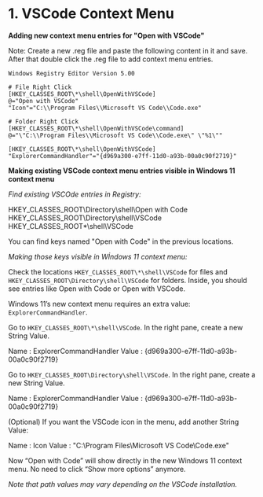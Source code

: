 # 1. VSCode Context Menu

**Adding new context menu entries for "Open with VSCode"**

Note: Create a new .reg file and paste the following content in it and save. After that double click the .reg file to add context menu entries.

```reg
Windows Registry Editor Version 5.00

# File Right Click
[HKEY_CLASSES_ROOT\*\shell\OpenWithVSCode]
@="Open with VSCode"
"Icon"="C:\\Program Files\\Microsoft VS Code\\Code.exe"

# Folder Right Click
[HKEY_CLASSES_ROOT\*\shell\OpenWithVSCode\command]
@="\"C:\\Program Files\\Microsoft VS Code\\Code.exe\" \"%1\""

[HKEY_CLASSES_ROOT\*\shell\OpenWithVSCode]
"ExplorerCommandHandler"="{d969a300-e7ff-11d0-a93b-00a0c90f2719}"
```

**Making existing VSCode context menu entries visible in Windows 11 context menu**

*Find existing VSCOde entries in Registry:*

HKEY_CLASSES_ROOT\Directory\shell\Open with Code
HKEY_CLASSES_ROOT\Directory\shell\VSCode
HKEY_CLASSES_ROOT\*\shell\VSCode

You can find keys named "Open with Code" in the previous locations.

*Making those keys visible in Wİndows 11 context menu:*

Check the locations `HKEY_CLASSES_ROOT\*\shell\VSCode` for files and `HKEY_CLASSES_ROOT\Directory\shell\VSCode` for folders. Inside, you should see entries like Open with Code or Open with VSCode.

Windows 11’s new context menu requires an extra value: `ExplorerCommandHandler`.

Go to `HKEY_CLASSES_ROOT\*\shell\VSCode`. In the right pane, create a new String Value.

Name  : ExplorerCommandHandler
Value : {d969a300-e7ff-11d0-a93b-00a0c90f2719}

Go to `HKEY_CLASSES_ROOT\Directory\shell\VSCode`. In the right pane, create a new String Value.

Name  : ExplorerCommandHandler
Value : {d969a300-e7ff-11d0-a93b-00a0c90f2719}

(Optional) If you want the VSCode icon in the menu, add another String Value:

Name  : Icon
Value : "C:\Program Files\Microsoft VS Code\Code.exe"

Now “Open with Code” will show directly in the new Windows 11 context menu. No need to click “Show more options” anymore.

*Note that path values may vary depending on the VSCode installation.*